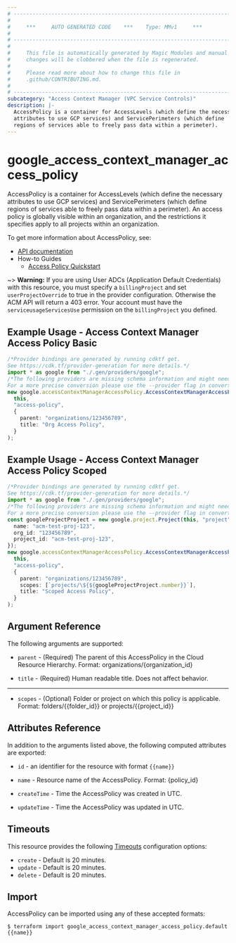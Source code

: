 ```yaml
---
# ----------------------------------------------------------------------------
#
#     ***     AUTO GENERATED CODE    ***    Type: MMv1     ***
#
# ----------------------------------------------------------------------------
#
#     This file is automatically generated by Magic Modules and manual
#     changes will be clobbered when the file is regenerated.
#
#     Please read more about how to change this file in
#     .github/CONTRIBUTING.md.
#
# ----------------------------------------------------------------------------
subcategory: "Access Context Manager (VPC Service Controls)"
description: |-
  AccessPolicy is a container for AccessLevels (which define the necessary
  attributes to use GCP services) and ServicePerimeters (which define
  regions of services able to freely pass data within a perimeter).
---
```


# google\_access\_context\_manager\_access\_policy

AccessPolicy is a container for AccessLevels (which define the necessary
attributes to use GCP services) and ServicePerimeters (which define
regions of services able to freely pass data within a perimeter). An
access policy is globally visible within an organization, and the
restrictions it specifies apply to all projects within an organization.

To get more information about AccessPolicy, see:

* [API documentation](https://cloud.google.com/access-context-manager/docs/reference/rest/v1/accessPolicies)
* How-to Guides
  * [Access Policy Quickstart](https://cloud.google.com/access-context-manager/docs/quickstart)

\~> **Warning:** If you are using User ADCs (Application Default Credentials) with this resource,
you must specify a `billingProject` and set `userProjectOverride` to true
in the provider configuration. Otherwise the ACM API will return a 403 error.
Your account must have the `serviceusageServicesUse` permission on the
`billingProject` you defined.

## Example Usage - Access Context Manager Access Policy Basic

```typescript
/*Provider bindings are generated by running cdktf get.
See https://cdk.tf/provider-generation for more details.*/
import * as google from "./.gen/providers/google";
/*The following providers are missing schema information and might need manual adjustments to synthesize correctly: google.
For a more precise conversion please use the --provider flag in convert.*/
new google.accessContextManagerAccessPolicy.AccessContextManagerAccessPolicy(
  this,
  "access-policy",
  {
    parent: "organizations/123456789",
    title: "Org Access Policy",
  }
);

```

## Example Usage - Access Context Manager Access Policy Scoped

```typescript
/*Provider bindings are generated by running cdktf get.
See https://cdk.tf/provider-generation for more details.*/
import * as google from "./.gen/providers/google";
/*The following providers are missing schema information and might need manual adjustments to synthesize correctly: google.
For a more precise conversion please use the --provider flag in convert.*/
const googleProjectProject = new google.project.Project(this, "project", {
  name: "acm-test-proj-123",
  org_id: "123456789",
  project_id: "acm-test-proj-123",
});
new google.accessContextManagerAccessPolicy.AccessContextManagerAccessPolicy(
  this,
  "access-policy",
  {
    parent: "organizations/123456789",
    scopes: [`projects/\${${googleProjectProject.number}}`],
    title: "Scoped Access Policy",
  }
);

```

## Argument Reference

The following arguments are supported:

*   `parent` -
    (Required)
    The parent of this AccessPolicy in the Cloud Resource Hierarchy.
    Format: organizations/{organization\_id}

*   `title` -
    (Required)
    Human readable title. Does not affect behavior.

***

* `scopes` -
  (Optional)
  Folder or project on which this policy is applicable.
  Format: folders/{{folder\_id}} or projects/{{project\_id}}

## Attributes Reference

In addition to the arguments listed above, the following computed attributes are exported:

*   `id` - an identifier for the resource with format `{{name}}`

*   `name` -
    Resource name of the AccessPolicy. Format: {policy\_id}

*   `createTime` -
    Time the AccessPolicy was created in UTC.

*   `updateTime` -
    Time the AccessPolicy was updated in UTC.

## Timeouts

This resource provides the following
[Timeouts](https://developer.hashicorp.com/terraform/plugin/sdkv2/resources/retries-and-customizable-timeouts) configuration options:

* `create` - Default is 20 minutes.
* `update` - Default is 20 minutes.
* `delete` - Default is 20 minutes.

## Import

AccessPolicy can be imported using any of these accepted formats:

```console
$ terraform import google_access_context_manager_access_policy.default {{name}}
```
